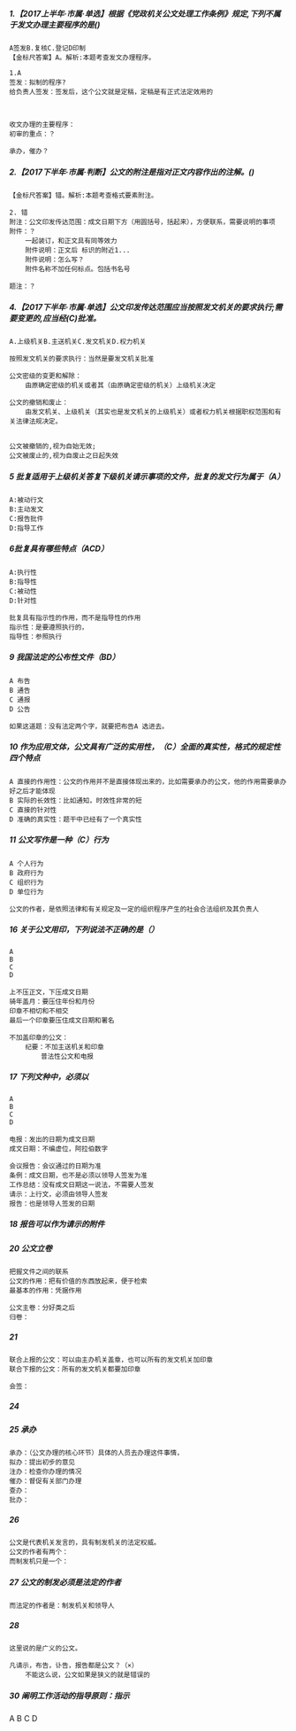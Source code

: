 ##### 1.【2017上半年·市属·单选】根据《党政机关公文处理工作条例》规定,下列不属于发文办理主要程序的是()
    A签发B.复核C.登记D印制
    【金标尺答案】A。解析:本题考查发文办理程序。

    1.A
    签发：拟制的程序?
    给负责人签发：签发后，这个公文就是定稿，定稿是有正式法定效用的
    
   
    
    收文办理的主要程序：
    初审的重点：？
    
    承办，催办？

##### 2.【2017下半年·市属·判断】公文的附注是指对正文内容作出的注解。()
    【金标尺答案】错。解析:本题考查格式要素附注。
    
    2. 错  
    附注：公文印发传达范围：成文日期下方（用圆括号，括起来），方便联系，需要说明的事项
    附件：？
        一起装订，和正文具有同等效力
        附件说明：正文后 标识的附近1...
        附件说明：怎么写？
        附件名称不加任何标点。包括书名号
    
    题注：？

##### 4.【2017下半年·市属·单选】公文印发传达范围应当按照发文机关的要求执行;需要变更的,应当经(C)批准。
    A.上级机关B.主送机关C.发文机关D.权力机关
    
    按照发文机关的要求执行：当然是要发文机关批准
    
    公文密级的变更和解除：
        由原确定密级的机关或者其（由原确定密级的机关）上级机关决定
        
    公文的撤销和废止：   
        由发文机关、上级机关（其实也是发文机关的上级机关）或者权力机关根据职权范围和有关法律法规决定。
            
        
    公文被撤销的,视为自始无效;
    公文被废止的,视为自废止之日起失效        
        

##### 5 批复适用于上级机关答复下级机关请示事项的文件，批复的发文行为属于（A）
    A:被动行文
    B:主动发文
    C:报告批件
    D:指导工作
    
    
##### 6批复具有哪些特点（ACD）
    A:执行性
    B:指导性
    C:被动性
    D:针对性
    
    批复具有指示性的作用，而不是指导性的作用
    指示性：是要遵照执行的，
    指导性：参照执行

    
##### 9 我国法定的公布性文件（BD）
    A 布告
    B 通告
    C 通报
    D 公告
    
    如果这道题：没有法定两个字，就要把布告A 选进去。

##### 10 作为应用文体，公文具有广泛的实用性，（C）全面的真实性，格式的规定性四个特点
    A 直接的作用性：公文的作用并不是直接体现出来的，比如需要承办的公文，他的作用需要承办好之后才能体现
    B 实际的长效性：比如通知，时效性非常的短
    C 直接的针对性
    D 准确的真实性：题干中已经有了一个真实性
    
##### 11 公文写作是一种（C）行为
    A 个人行为
    B 政府行为
    C 组织行为
    D 单位行为
    
    公文的作者，是依照法律和有关规定及一定的组织程序产生的社会合法组织及其负责人

##### 16 关于公文用印，下列说法不正确的是（）
    A
    B
    C
    D
    
    上不压正文，下压成文日期
    骑年盖月：要压住年份和月份
    印章不相切和不相交
    最后一个印章要压住成文日期和署名
    
    不加盖印章的公文：
        纪要：不加主送机关和印章
            普法性公文和电报


##### 17 下列文种中，必须以
    A
    B
    C
    D
    
    电报：发出的日期为成文日期
    成文日期：不编虚位，阿拉伯数字
    
    会议报告：会议通过的日期为准
    条例：成文日期，也不是必须以领导人签发为准
    工作总结：没有成文日期这一说法，不需要人签发
    请示：上行文，必须由领导人签发
    报告：也是领导人签发的日期

##### 18 报告可以作为请示的附件 



##### 20 公文立卷
    把握文件之间的联系
    公文的作用：把有价值的东西放起来，便于检索
    最基本的作用：凭据作用
    
    公文主卷：分好类之后
    归卷：

##### 21 
    联合上报的公文：可以由主办机关盖章，也可以所有的发文机关加印章
    联合下报的公文：所有的发文机关都要加印章
    
    会签：
    

##### 24 


##### 25 承办
    承办：（公文办理的核心环节）具体的人员去办理这件事情，
    拟办：提出初步的意见
    注办：检查你办理的情况
    催办：督促有关部门办理
    查办：
    批办：
    
##### 26 
    公文是代表机关发言的，具有制发机关的法定权威。
    公文的作者有两个：
    而制发机只是一个：    


##### 27 公文的制发必须是法定的作者 
    而法定的作者是：制发机关和领导人


##### 28 
    这里说的是广义的公文。
    
    凡请示，布告，讣告，报告都是公文？（×）
        不能这么说，公文如果是狭义的就是错误的



##### 30 阐明工作活动的指导原则：指示
A
B
C
D














